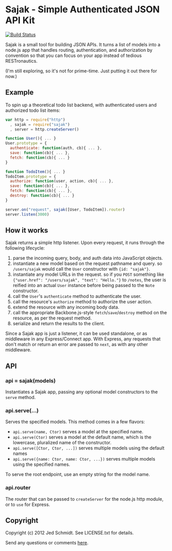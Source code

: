 Sajak - Simple Authenticated JSON API Kit
=========================================

[![Build Status](https://secure.travis-ci.org/jed/sajak.png)][travis]

Sajak is a small tool for building JSON APIs. It turns a list of models into a node.js app that handles routing, authentication, and authorization by convention so that you can focus on your app instead of tedious RESTronautics.

(I'm still exploring, so it's not for prime-time. Just putting it out there for now.)

Example
-------

To spin up a theoretical todo list backend, with authenticated users and authorized todo list items:

```javascript
var http = require("http")
  , sajak = require("sajak")
  , server = http.createServer()

function User(){ ... }
User.prototype = {
  authenticate: function(auth, cb){ ... },
  save: function(cb){ ... },
  fetch: function(cb){ ... }
}

function TodoItem(){ ... }
TodoItem.prototype = {
  authorize: function(user, action, cb){ ... },
  save: function(cb){ ... },
  fetch: function(cb){ ... },
  destroy: function(cb){ ... }
}

server.on("request", sajak([User, TodoItem]).router)
server.listen(3000)
```

How it works
------------

Sajak returns a simple http listener. Upon every request, it runs through the following lifecycle:

1. parse the incoming query, body, and auth data into JavaScript objects.
2. instantiate a new model based on the request pathname and query. so `/users/sajak` would call the `User` constructor with `{id: "sajak"}`.
3. instantiate any model URLs in the request. so if you `POST` something like `{"user.href": "/users/sajak", "text": "Hello."}` to `/notes`, the user is reified into an actual `User` instance before being passed to the `Note` constructor.
4. call the `User`'s `authenticate` method to authenticate the user.
5. call the resource's `authorize` method to authorize the user action.
6. extend the resource with any incoming body data.
7. call the appropriate Backbone.js-style `fetch`/`save`/`destroy` method on the resource, as per the request method.
8. serialize and return the results to the client.

Since a Sajak app is just a listener, it can be used standalone, or as middleware in any Express/Connect app. With Express, any requests that don't match or return an error are passed to `next`, as with any other middleware.

API
---

### api = sajak(models)

Instantiates a Sajak app, passing any optional model constructors to the `serve` method.

### api.serve(...)

Serves the specified models. This method comes in a few flavors:

- `api.serve(name, Ctor)` serves a model at the specified name.
- `api.serve(Ctor)` serves a model at the default name, which is the lowercase, pluralized name of the constructor.
- `api.serve([Ctor, Ctor, ...])` serves multiple models using the default names
- `api.serve({name: Ctor, name: Ctor, ...})` serves multiple models using the specified names.

To serve the root endpoint, use an empty string for the model name.

### api.router

The router that can be passed to `createServer` for the node.js http module, or to `use` for Express.

Copyright
---------

Copyright (c) 2012 Jed Schmidt. See LICENSE.txt for details.

Send any questions or comments [here][twitter].

[twitter]: http://twitter.com/jedschmidt
[travis]: http://travis-ci.org/jed/sajak
